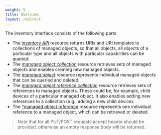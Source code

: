 ```yaml
---
weight: 5
title: Overview
layout: redirect
---
```


The inventory interface consists of the following parts:

-   The [*inventory API*](/guides/reference/inventory/#inventory-api) resource returns URIs and URI templates to collections of managed objects, so that all objects, all objects of a particular type and all objects with particular capabilities can be queried.
-   The [*managed object collection*](/guides/reference/inventory/#managed-object-collection) resource retrieves sets of managed objects and enables creating new managed objects.
-   The [*managed object*](/guides/reference/inventory/#managed-object) resource represents individual managed objects that can be queried and deleted.
-   The [*managed object reference collection*](/guides/reference/inventory/#managed-object-reference-collection) resource retrieves sets of references to managed objects. These could be, for example, child devices of a particular managed object. It also enables adding new references to a collection (e.g., adding a new child device).
-   The [*managed object reference](/guides/reference/inventory/#managed-object-reference) resource represents one individual reference to a managed object, which can be retrieved or deleted.

> Note that for all PUT/POST requests accept header should be provided, otherwise an empty response body will be returned.
